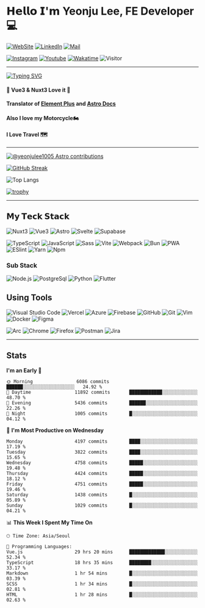 # 𝗛𝗲𝗹𝗹𝗼 𝗜'𝗺 Yeonju Lee, FE Developer💻

[![WebSite](https://img.shields.io/website?color=%23181717&style=flat&up_message=Dewdew&url=https://dewdew.kr/)](https://www.dewdew.dev/)
[![LinkedIn](https://img.shields.io/badge/-@yeonjulee1005-%230A66C2?style=flat&logo=github)](https://www.linkedin.com/in/dewdew/)
[![Mail](https://img.shields.io/badge/-yeonju.lee1005@gmail.com-%23181717?style=flat&logo=Gmail&logoColor=white&link=mailto:yeonju.lee1005@kakao.com)](mailto:yeonju.lee1005@kakao.com)

[![Instagram](https://img.shields.io/badge/-Dewdew-%23181717?style=flat&logo=instagram&logoColor=white&link=https://instagram.com/dewdew_rider/)](https://instagram.com/dewdew_rider)
[![Youtube](https://img.shields.io/badge/-Dewdew-%23181717?style=flat&logo=youtube&logoColor=white&link=https://www.youtube.com/channel/UC8eXABzRI_UvC8TWNaN0yLw)](https://www.youtube.com/c/듀듀라이더)
[![Wakatime](https://wakatime.com/badge/user/016ddf07-e5a1-471c-8dd7-64e143cee8ac.svg)](https://wakatime.com/@016ddf07-e5a1-471c-8dd7-64e143cee8ac)
![Visitor](https://visitor-badge.laobi.icu/badge?page_id=yeonjulee1005?right_color=%23181717)

___

[![Typing SVG](https://readme-typing-svg.demolab.com?font=ubuntu&weight=500&duration=3000&pause=500&color=F7CF39&multiline=true&width=435&height=100&lines=FE+Developer+Dewdew%F0%9F%A4%A8;Always+thinking%F0%9F%A4%94;Always+growing%F0%9F%A4%93)](https://git.io/typing-svg)

#### 🖖 Vue3 & Nuxt3 Love it 🫶
#### Translator of [Element Plus](https://element-plus.org) and [Astro Docs](https://docs.astro.build/)
#### Also I love my Motorcycle🏍
#### I Love Travel 🗺️

___

[![@yeonjulee1005 Astro contributions](https://astro.badg.es/v2/contributor/yeonjulee1005.svg)](https://astro.badg.es/contributor/yeonjulee1005/)

[![GitHub Streak](http://github-readme-streak-stats.herokuapp.com?user=yeonjulee1005&theme=dark)](https://git.io/streak-stats)

![Top Langs](https://github-readme-stats-git-masterrstaa-rickstaa.vercel.app/api/top-langs/?username=yeonjulee1005&hide=html&exclude_repo=python_vim&hide_border=true&theme=vue)

[![trophy](https://github-profile-trophy.vercel.app/?username=yeonjulee1005&theme=darkhub&margin-w=10&margin-h=10&column=7)](https://github.com/yeonjulee1005/)

___

## 𝗠𝘆 𝗧𝗲𝗰𝗸 𝗦𝘁𝗮𝗰𝗸

![Nuxt3](https://img.shields.io/badge/-Nuxt3-%2300DC82?style=flat&logo=Nuxtdotjs)
![Vue3](https://img.shields.io/badge/-Vue3-%234FC08D?style=flat&logo=Vuedotjs)
![Astro](https://img.shields.io/badge/-Astro-%23BC52EE?style=flat&logo=astro)
![Svelte](https://img.shields.io/badge/-Svelte-FF3E00?style=flat&logo=Svelte&logoColor=ffffff)
![Supabase](https://img.shields.io/badge/-Supabase-%233FCF8E?style=flat&logo=supabase&logoColor=ffffff)

![TypeScript](https://img.shields.io/badge/-TypeScript-%233178C6?style=flat&logo=typescript&logoColor=ffffff)
![JavaScript](https://img.shields.io/badge/-JavaScript-%23F7DF1C?style=flat&logo=javascript&color=%23FFCE5A&logoColor=ffffff)
![Sass](https://img.shields.io/badge/-Sass-%23CC6699?style=flat&logo=sass&logoColor=ffffff)
![Vite](https://img.shields.io/badge/-Vite-%23646CFF?style=flat&logo=vite&logoColor=ffffff)
![Webpack](https://img.shields.io/badge/-Webpack-%238DD6F9?style=flat&logo=webpack&logoColor=ffffff)
![Bun](https://img.shields.io/badge/-Bun-%23000000?style=flat&logo=bun)
![PWA](https://img.shields.io/badge/-PWA-%23333333?style=flat&logo=PWA&logoColor=ffffff)
![ESlint](https://img.shields.io/badge/-ESLint-%234B32C3?style=flat&logo=eslint)
![Yarn](https://img.shields.io/badge/-Yarn-%232C8EBB?style=flat&logo=Yarn&logoColor=ffffff)
![Npm](https://img.shields.io/badge/-npm-%23FF6C37?style=flat&logo=npm)

### Sub Stack

![Node.js](https://img.shields.io/badge/-Node.js-%23339933?style=flat&logo=Nodedotjs&logoColor=ffffff)
![PostgreSql](https://img.shields.io/badge/-PostgreSQL-%234169E1?style=flat&logo=PostgreSQL&logoColor=ffffff)
![Python](https://img.shields.io/badge/-Python-%233776AB?style=flat&logo=Flutter&logoColor=ffffff)
![Flutter](https://img.shields.io/badge/-Flutter-%23007ACC?style=flat&logo=Flutter)

## Using Tools

![Visual Studio Code](https://img.shields.io/badge/-Visual_Studio_Code-%23007ACC?style=flat&logo=VisualStudioCode&logoColor=ffffff)
![Vercel](https://img.shields.io/badge/-vercel-%23000000?style=flat&logo=vercel&logoColor=ffffff)
![Azure](https://img.shields.io/badge/-Microsoft_Azure-%230078D7?style=flat&logo=microsoftazure&logoColor=ffffff)
![Firebase](https://img.shields.io/badge/-Firebase-%23FFCA28?style=flat&logo=firebase&logoColor=ffffff)
![GitHub](https://img.shields.io/badge/-GitHub-%23181717?style=flat&logo=github&logoColor=%23ffffff)
![Git](https://img.shields.io/badge/-Git-%23F05032?style=flat&logo=git&logoColor=%23ffffff)
![Vim](https://img.shields.io/badge/-Vim-%23019733?style=flat&logo=Vim&logoColor=ffffff)
![Docker](https://img.shields.io/badge/-Docker-%232496ED?style=flat&logo=docker&logoColor=ffffff)
![Figma](https://img.shields.io/badge/-Figma-%23F24E1E?style=flat&logo=Figma&logoColor=ffffff)

![Arc](https://img.shields.io/badge/-Arc-%23FCBFBD?style=flat&logo=arc)
![Chrome](https://img.shields.io/badge/-Chrome-%234285F4?style=flat&logo=googlechrome&logoColor=ffffff)
![Firefox](https://img.shields.io/badge/-Firefox-%23FF7139?style=flat&logo=Firefox&logoColor=ffffff)
![Postman](https://img.shields.io/badge/-Postman-%23CB3837?style=flat&logo=postman&logoColor=ffffff)
![Jira](https://img.shields.io/badge/-Jira-%230052CC?style=flat&logo=jira&logoColor=ffffff)

___

## Stats


<!--START_SECTION:waka-->
**I'm an Early 🐤** 

```text
🌞 Morning                6086 commits        ██████░░░░░░░░░░░░░░░░░░░   24.92 % 
🌆 Daytime                11892 commits       ████████████░░░░░░░░░░░░░   48.70 % 
🌃 Evening                5436 commits        ██████░░░░░░░░░░░░░░░░░░░   22.26 % 
🌙 Night                  1005 commits        █░░░░░░░░░░░░░░░░░░░░░░░░   04.12 % 
```
📅 **I'm Most Productive on Wednesday** 

```text
Monday                   4197 commits        ████░░░░░░░░░░░░░░░░░░░░░   17.19 % 
Tuesday                  3822 commits        ████░░░░░░░░░░░░░░░░░░░░░   15.65 % 
Wednesday                4758 commits        █████░░░░░░░░░░░░░░░░░░░░   19.48 % 
Thursday                 4424 commits        █████░░░░░░░░░░░░░░░░░░░░   18.12 % 
Friday                   4751 commits        █████░░░░░░░░░░░░░░░░░░░░   19.46 % 
Saturday                 1438 commits        █░░░░░░░░░░░░░░░░░░░░░░░░   05.89 % 
Sunday                   1029 commits        █░░░░░░░░░░░░░░░░░░░░░░░░   04.21 % 
```


📊 **This Week I Spent My Time On** 

```text
🕑︎ Time Zone: Asia/Seoul

💬 Programming Languages: 
Vue.js                   29 hrs 20 mins      █████████████░░░░░░░░░░░░   52.34 % 
TypeScript               18 hrs 35 mins      ████████░░░░░░░░░░░░░░░░░   33.17 % 
Markdown                 1 hr 54 mins        █░░░░░░░░░░░░░░░░░░░░░░░░   03.39 % 
SCSS                     1 hr 34 mins        █░░░░░░░░░░░░░░░░░░░░░░░░   02.81 % 
HTML                     1 hr 28 mins        █░░░░░░░░░░░░░░░░░░░░░░░░   02.63 % 
```


<!--END_SECTION:waka-->

<!-- ![Github Stats](https://github-readme-stats-git-masterrstaa-rickstaa.vercel.app/api?username=yeonjulee1005&&count_private=true&line_height=40&hide_border=true&show_icons=true&theme=vue) -->

<!-- 
## 𝗖𝘂𝗿𝗿𝗲𝗻𝘁𝗹𝘆 𝘄𝗼𝗿𝗸𝗶𝗻𝗴 𝗼𝗻
![GitHub Profile Summary Cards](http://github-profile-summary-cards.vercel.app/api/cards/profile-details?username=yeonjulee1005&theme=zenburn)
![Top Lang Repo](http://github-profile-summary-cards.vercel.app/api/cards/repos-per-language?username=yeonjulee1005&theme=zenburn)
![Top Lang Commit](http://github-profile-summary-cards.vercel.app/api/cards/most-commit-language?username=yeonjulee1005&theme=zenburn)
![Stats](http://github-profile-summary-cards.vercel.app/api/cards/stats?username=yeonjulee1005&theme=zenburn)
![Commits](http://github-profile-summary-cards.vercel.app/api/cards/productive-time?username=yeonjulee1005&theme=zenburn&utcOffset=8)

- [bookmark.style](https://bookmark.style) - 🪄 Turn any link into a stylish visual web bookmark, one-click to copy the beautiful web bookmark image.
- [tech-stack.tools](https://tech-stack.tools) - 🗡️ Discover our curated list of creative tools to supercharge your next project.
- [onetab.group](https://onetab.group) - 🔌 A Chrome extension in my sponsorware repos, like `one-tab`, but support restores `Tab Group` and more features. 
- `fancy-qrcode` - Fancy QRCode generator for Web. -->
